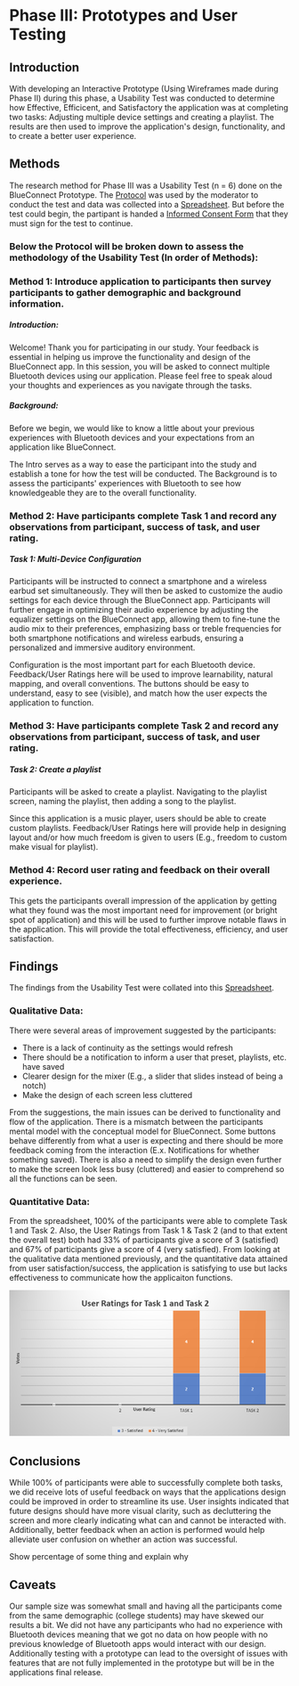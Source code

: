 # Phase III: Prototypes and User Testing

## Introduction

With developing an Interactive Prototype (Using Wireframes made during Phase II) during this phase, a Usability Test was conducted to determine how Effective, Efficicent, and Satisfactory the application was at completing two tasks: Adjusting multiple device settings and creating a playlist. The results are then used to improve the application's design, functionality, and to create a better user experience.  

## Methods

The research method for Phase III was a Usability Test (n = 6) done on the BlueConnect Prototype. The [Protocol](../phaseIII/Protocol.pdf) was used by the moderator to conduct the test and data was collected into a [Spreadsheet](https://docs.google.com/spreadsheets/d/1luWYVmIG-7Ci7HbFj4Ql9mjTNEpF34J8a3IvDMtyEwY/edit?usp=sharing). But before the test could begin, the partipant is handed a [Informed Consent Form](../phaseIII/Informed_Consent_Form.pdf) that they must sign for the test to continue.  
 

### Below the Protocol will be broken down to assess the methodology of the Usability Test (In order of Methods):  


### Method 1:	Introduce application to participants then survey participants to gather demographic and background information.

##### Introduction:
Welcome! Thank you for participating in our study. Your feedback is essential in helping us improve the functionality and design of the BlueConnect app. In this session, you will be asked to connect multiple Bluetooth devices using our application. Please feel free to speak aloud your thoughts and experiences as you navigate through the tasks.

##### Background:
Before we begin, we would like to know a little about your previous experiences with Bluetooth devices and your expectations from an application like BlueConnect.  

The Intro serves as a way to ease the participant into the study and establish a tone for how the test will be conducted. The Background is to assess the participants' experiences with Bluetooth to see how knowledgeable they are to the overall functionality.

### Method 2:	Have participants complete Task 1 and record any observations from participant, success of task, and user rating.

##### Task 1: Multi-Device Configuration
Participants will be instructed to connect a smartphone and a wireless earbud set simultaneously. They will then be asked to customize the audio settings for each device through the BlueConnect app. Participants will further engage in optimizing their audio experience by adjusting the equalizer settings on the BlueConnect app, allowing them to fine-tune the audio mix to their preferences, emphasizing bass or treble frequencies for both smartphone notifications and wireless earbuds, ensuring a personalized and immersive auditory environment.

Configuration is the most important part for each Bluetooth device. Feedback/User Ratings here will be used to improve learnability, natural mapping, and overall conventions. The buttons should be easy to understand, easy to see (visible), and match how the user expects the application to function.

### Method 3:	Have participants complete Task 2 and record any observations from participant, success of task, and user rating.

##### Task 2: Create a playlist
Participants will be asked to create a playlist. Navigating to the playlist screen, naming the playlist, then adding a song to the playlist.

Since this application is a music player, users should be able to create custom playlists. Feedback/User Ratings here will provide help in designing layout and/or how much freedom is given to users (E.g., freedom to custom make visual for playlist).

### Method 4: Record user rating and feedback on their overall experience.

This gets the participants overall impression of the application by getting what they found was the most important need for improvement (or bright spot of application) and this will be used to further improve notable flaws in the application. This will provide the total effectiveness, efficiency, and user satisfaction.


## Findings

The findings from the Usability Test were collated into this [Spreadsheet](https://docs.google.com/spreadsheets/d/1luWYVmIG-7Ci7HbFj4Ql9mjTNEpF34J8a3IvDMtyEwY/edit?usp=sharing).

### Qualitative Data:

There were several areas of improvement suggested by the participants: 
- There is a lack of continuity as the settings would refresh
- There should be a notification to inform a user that preset, playlists, etc. have saved
- Clearer design for the mixer (E.g., a slider that slides instead of being a notch)
- Make the design of each screen less cluttered

From the suggestions, the main issues can be derived to functionality and flow of the application. There is a mismatch between the participants mental model with the conceptual model for BlueConnect. Some buttons behave differently from what a user is expecting and there should be more feedback coming from the interaction (E.x. Notifications for whether something saved). There is also a need to simplify the design even further to make the screen look less busy (cluttered) and easier to comprehend so all the functions can be seen. 


### Quantitative Data:

From the spreadsheet, 100% of the participants were able to complete Task 1 and Task 2. Also, the User Ratings from Task 1 & Task 2 (and to that extent the overall test) both had 33% of participants give a score of 3 (satisfied) and 67% of participants give a score of 4 (very satisfied). From looking at the qualitative data mentioned previously, and the quantitative data attained from user satisfaction/success, the application is satisfying to use but lacks effectiveness to communicate how the applicaiton functions.

![User Ratings](../phaseIII/User_Ratings.png)

## Conclusions

While 100% of participants were able to successfully complete both tasks, we did receive lots of useful feedback on ways that the applications design could be improved in order to streamline its use.  User insights indicated that future designs should have more visual clarity, such as decluttering the screen and more clearly indicating what can and cannot be interacted with.  Additionally, better feedback when an action is performed would help alleviate user confusion on whether an action was successful.

Show percentage of some thing and explain why

## Caveats

Our sample size was somewhat small and having all the participants come from the same demographic (college students) may have skewed our results a bit.  We did not have any participants who had no experience with Bluetooth devices meaning that we got no data on how people with no previous knowledge of Bluetooth apps would interact with our design. Additionally testing with a prototype can lead to the oversight of issues with features that are not fully implemented in the prototype but will be in the applications final release.
